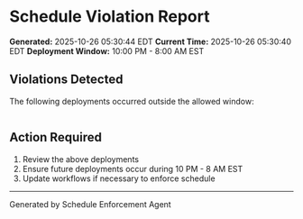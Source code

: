 # Schedule Violation Report

**Generated:** 2025-10-26 05:30:44 EDT
**Current Time:** 2025-10-26 05:30:40 EDT
**Deployment Window:** 10:00 PM - 8:00 AM EST

## Violations Detected

The following deployments occurred outside the allowed window:

```

```

## Action Required

1. Review the above deployments
2. Ensure future deployments occur during 10 PM - 8 AM EST
3. Update workflows if necessary to enforce schedule

---

Generated by Schedule Enforcement Agent
